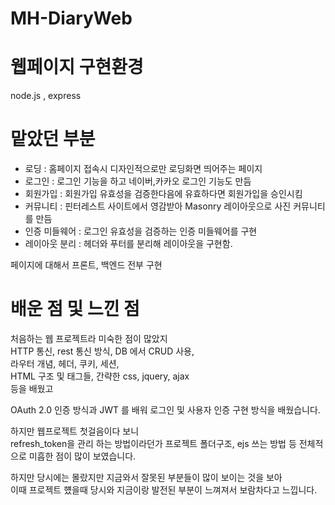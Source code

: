 # MH-DiaryWeb

# 웹페이지 구현환경
node.js , express


# 맡았던 부분

- 로딩 : 홈페이지 접속시 디자인적으로만 로딩화면 띄어주는 페이지 
- 로그인 : 로그인 기능을 하고 네이버,카카오 로그인 기능도 만듬
- 회원가입 : 회원가입 유효성을 검증한다음에 유효하다면 회원가입을 승인시킴
- 커뮤니티 : 핀터레스트 사이트에서 영감받아 Masonry 레이아웃으로 사진 커뮤니티를 만듬
- 인증 미들웨어 : 로그인 유효성을 검증하는 인증 미들웨어를 구현
- 레이아웃 분리 : 헤더와 푸터를 분리해 레이아웃을 구현함.

페이지에 대해서 프론트, 백엔드 전부 구현

# 배운 점 및 느낀 점 
처음하는 웹 프로젝트라 미숙한 점이 많았지<br/>
HTTP 통신, rest 통신 방식, DB 에서 CRUD 사용,<br/> 
라우터 개념, 헤더, 쿠키, 세션,<br/>
HTML 구조 및 태그들, 간략한 css, jquery, ajax <br/>
등을 배웠고 

OAuth 2.0 인증 방식과 JWT 를 배워
로그인 및 사용자 인증 구현 방식을 배웠습니다.


하지만 웹프로젝트 첫걸음이다 보니<br/>
refresh_token을 관리 하는 방법이라던가 프로젝트 폴더구조, ejs 쓰는 방법 등 전체적으로 미흡한 점이 많이 보였습니다.

하지만 당시에는 몰랐지만 지금와서 잘못된 부분들이 많이 보이는 것을 보아<br/>
이때 프로젝트 헀을때 당시와 지금이랑 발전된 부분이 느껴져서 보람차다고 느낍니다.
